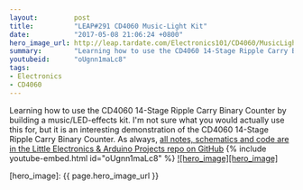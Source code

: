 ```yaml
---
layout:         post
title:          "LEAP#291 CD4060 Music-Light Kit"
date:           "2017-05-08 21:06:24 +0800"
hero_image_url: http://leap.tardate.com/Electronics101/CD4060/MusicLightKit/assets/MusicLightKit_build.jpg
summary:        "Learning how to use the CD4060 14-Stage Ripple Carry Binary Counter by building a music/LED-effects kit"
youtubeid:      "oUgnn1maLc8"
tags:
- Electronics
- CD4060
---
```


Learning how to use the CD4060 14-Stage Ripple Carry Binary Counter by building a music/LED-effects kit.
I'm not sure what you would actually use this for,
but it is an interesting demonstration of the CD4060 14-Stage Ripple Carry Binary Counter.
As always, [all notes, schematics and code are in the Little Electronics & Arduino Projects repo on GitHub][project]
{% include youtube-embed.html id="oUgnn1maLc8" %}
[![hero_image][hero_image]][project]

[leap]: http://leap.tardate.com
[project]: https://github.com/tardate/LittleArduinoProjects/tree/master/Electronics101/CD4060/MusicLightKit
[hero_image]: {{ page.hero_image_url }}
